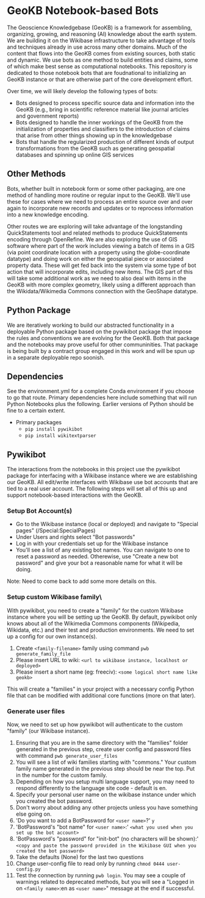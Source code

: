 # GeoKB Notebook-based Bots
The Geoscience Knowledgebase (GeoKB) is a framework for assembling, organizing, growing, and reasoning (AI) knowledge about the earth system. We are building it on the Wikibase infrastructure to take advantage of tools and techniques already in use across many other domains. Much of the content that flows into the GeoKB comes from existing sources, both static and dynamic. We use bots as one method to build entities and claims, some of which make best sense as computational notebooks. This repository is dedicated to those notebook bots that are foudnational to initializing an GeoKB instance or that are otherwise part of the core development effort.

Over time, we will likely develop the following types of bots:
* Bots designed to process specific source data and information into the GeoKB (e.g., bring in scientific reference material like journal articles and government reports)
* Bots designed to handle the inner workings of the GeoKB from the initialization of properties and classifiers to the introduction of claims that arise from other things showing up in the knowledgebase
* Bots that handle the regularized production of different kinds of output transformations from the GeoKB such as generating geospatial databases and spinning up online GIS services

## Other Methods
Bots, whether built in notebook form or some other packaging, are one method of handling more routine or regular input to the GeoKB. We'll use these for cases where we need to process an entire source over and over again to incorporate new records and updates or to reprocess information into a new knowledge encoding.

Other routes we are exploring will take advantage of the longstanding QuickStatements tool and related methods to produce QuickStatements encoding through OpenRefine. We are also exploring the use of GIS software where part of the work includes viewing a batch of items in a GIS (via point coordinate location with a property using the globe-coordinate datatype) and doing work on either the geospatial piece or associated property data. These will get fed back into the system via some type of bot action that will incorporate edits, including new items. The GIS part of this will take some additional work as we need to also deal with items in the GeoKB with more complex geometry, likely using a different approach than the Wikidata/Wikimedia Commons connection with the GeoShape datatype.

## Python Package
We are iteratively working to build our abstracted functionality in a deployable Python package based on the pywikibot package that impose the rules and conventions we are evolving for the GeoKB. Both that package and the notebooks may prove useful for other communinities. That package is being built by a contract group engaged in this work and will be spun up in a separate deployable repo soonish.

## Dependencies
See the environment.yml for a complete Conda environment if you choose to go that route. Primary dependencies here include something that will run Python Notebooks plus the following. Earlier versions of Python should be fine to a certain extent.

* Primary packages
    - `pip install pywikibot`
    - `pip install wikitextparser`

## Pywikibot
The interactions from the notebooks in this project use the pywikibot package for interfacing with a Wikibase instance where we are establishing our GeoKB. All edit/write interfaces with Wikibase use bot accounts that are tied to a real user account. The following steps will set all of this up and support notebook-based interactions with the GeoKB.

### Setup Bot Account(s)
* Go to the Wikibase instance (local or deployed) and navigate to "Special pages" (/Special:SpecialPages)
* Under Users and rights select "Bot passwords"
* Log in with your credentials set up for the Wikibase instance
* You'll see a list of any existing bot names. You can navigate to one to reset a password as needed. Otherewise, use "Create a new bot password" and give your bot a reasonable name for what it will be doing.

Note: Need to come back to add some more details on this.

### Setup custom Wikibase family\
With pywikibot, you need to create a "family" for the custom Wikibase instance where you will be setting up the GeoKB. By default, pywikibot only knows about all of the Wikimedia Commons components (Wikipedia, Wikidata, etc.) and their test and production environments. We need to set up a config for our own instance(s).

1. Create `<family-filename>` family using command `pwb generate_family_file`
2. Please insert URL to wiki: `<url to wikibase instance, localhost or deployed>` 
3. Please insert a short name (eg: freeciv): `<some logical short name like geokb>`

This will create a "families" in your project with a necessary config Python file that can be modified with additional core functions (more on that later).

### Generate user files
Now, we need to set up how pywikibot will authenticate to the custom "family" (our Wikibase instance).

1. Ensuring that you are in the same directory with the "families" folder generated in the previous step, create user config and password files with command `pwb generate_user_files`
2. You will see a list of wiki families starting with "commons." Your custom family name generated in the previous step should be near the top. Put in the number for the custom family.
3. Depending on how you setup multi language support, you may need to respond differently to the language site code - default is en.
4. Specify your personal user name on the wikibase instance under which you created the bot password.
5. Don't worry about adding any other projects unless you have something else going on.
6. 'Do you want to add a BotPassword for `<user name>`?' `y`
7. 'BotPassword's "bot name" for `<user name>`:' `<what you used when you set up the bot account>`
8. 'BotPassword's "password" for "init-bot" (no characters will be shown):' `<copy and paste the password provided in the Wikibase GUI when you created the bot password>`
9. Take the defaults (None) for the last two questions
10. Change user-config file to read only by running `chmod 0444 user-config.py`
11. Test the connection by running `pwb login`. You may see a couple of warnings related to deprecated methods, but you will see a "Logged in on `<family name>`:en as `<user name>`" message at the end if successful.



